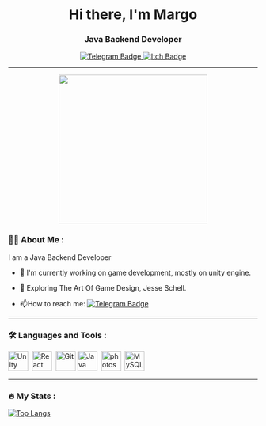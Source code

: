 <div id="header" align="center">
<h1>Hi there, I'm Margo</h1>
<h3>Java Backend Developer</h3>
</div>
<div id="badges" align="center">
  <a href="https://t.me/FunMargo">
  <img src="https://img.shields.io/badge/Telegram-blue?logo=telegram&logoColor=white&style=for-the-badge" alt="Telegram Badge"/>
  </a>
  <a href="https://otara.itch.io/">
  <img src="https://img.shields.io/badge/Itch-%23FF0B34.svg?style=for-the-badge&logo=Itch.io&logoColor=white" alt="Itch Badge"/>
  </a>
</div>

---

<div id="header" align="center">
  <img src="https://media0.giphy.com/media/v1.Y2lkPTc5MGI3NjExaDJkYzd0ZjFndHl5ZjhjY2kzMjJvd2lsajF6YzRsdHp4YWFobWs3NSZlcD12MV9pbnRlcm5hbF9naWZfYnlfaWQmY3Q9Zw/hpXdHPfFI5wTABdDx9/giphy.gif" width="300"/>
</div>

### :woman_technologist: About Me :
I am a Java Backend Developer
- :telescope: I'm currently working on game development, mostly on unity engine. 

- :seedling: Exploring The Art Of Game Design, Jesse Schell.

- :mailbox:How to reach me: [![Telegram Badge](https://img.shields.io/badge/Telegram-blue?logo=telegram&logoColor=white)](https://t.me/FunMargo)

---

### :hammer_and_wrench: Languages and Tools :

<div>
<img src="https://cdn.jsdelivr.net/gh/devicons/devicon@latest/icons/unity/unity-original.svg" title="Unity" alt="Unity" width="40" height="40"/>&nbsp;
<img src="https://cdn.jsdelivr.net/gh/devicons/devicon@latest/icons/csharp/csharp-original.svg" title="React" alt="React" width="40" height="40"/>&nbsp;
<img src="https://cdn.jsdelivr.net/gh/devicons/devicon@latest/icons/git/git-plain-wordmark.svg" title="Git" **alt="Git" width="40" height="40"/>
<img src="https://cdn.jsdelivr.net/gh/devicons/devicon@latest/icons/java/java-original-wordmark.svg" title="Java" alt="Java" width="40" height="40"/>&nbsp;
<img src="https://cdn.jsdelivr.net/gh/devicons/devicon@latest/icons/photoshop/photoshop-original.svg" title="photoshop" alt="photoshop" width="40" height="40"/>&nbsp;
<img src="https://cdn.jsdelivr.net/gh/devicons/devicon@latest/icons/mysql/mysql-original-wordmark.svg" title="MySQL"  alt="MySQL" width="40" height="40"/>&nbsp;
</div>

---

### :fire: My Stats :

[![Top Langs](https://github-readme-stats.vercel.app/api/top-langs/?username=MargoFani&layout=compact&theme=vision-friendly-dark)](https://github.com/anuraghazra/github-readme-stats)

<!--
**MargoFani/MargoFani** is a ✨ _special_ ✨ repository because its `README.md` (this file) appears on your GitHub profile.

Here are some ideas to get you started:

- 🔭 I’m currently working on ...
- 🌱 I’m currently learning ...
- 👯 I’m looking to collaborate on ...
- 🤔 I’m looking for help with ...
- 💬 Ask me about ...
- 📫 How to reach me: ...
- 😄 Pronouns: ...
- ⚡ Fun fact: ...
-->
